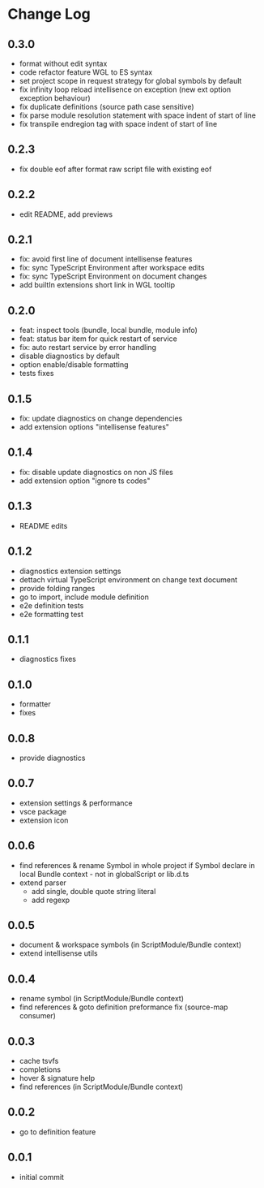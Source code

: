 # Change Log

## 0.3.0

- format without edit syntax
- code refactor feature WGL to ES syntax
- set project scope in request strategy for global symbols by default 
- fix infinity loop reload intellisence on exception (new ext option exception behaviour)
- fix duplicate definitions (source path case sensitive)
- fix parse module resolution statement with space indent of start of line
- fix transpile endregion tag with space indent of start of line

## 0.2.3

- fix double eof after format raw script file with existing eof

## 0.2.2

- edit README, add previews

## 0.2.1

- fix: avoid first line of document intellisense features
- fix: sync TypeScript Environment after workspace edits
- fix: sync TypeScript Environment on document changes
- add builtIn extensions short link in WGL tooltip

## 0.2.0

- feat: inspect tools (bundle, local bundle, module info)
- feat: status bar item for quick restart of service
- fix: auto restart service by error handling
- disable diagnostics by default
- option enable/disable formatting
- tests fixes

## 0.1.5

- fix: update diagnostics on change dependencies
- add extension options "intellisense features"

## 0.1.4

- fix: disable update diagnostics on non JS files
- add extension option "ignore ts codes"

## 0.1.3

- README edits

## 0.1.2

- diagnostics extension settings
- dettach virtual TypeScript environment on change text document
- provide folding ranges
- go to import, include module definition
- e2e definition tests
- e2e formatting test

## 0.1.1

- diagnostics fixes

## 0.1.0

- formatter
- fixes

## 0.0.8

- provide diagnostics

## 0.0.7

- extension settings & performance
- vsce package
- extension icon

## 0.0.6

- find references & rename Symbol in whole project if Symbol declare in local Bundle context - not in globalScript or lib.d.ts
- extend parser 
  - add single, double quote string literal
  - add regexp

## 0.0.5

- document & workspace symbols (in ScriptModule/Bundle context)
- extend intellisense utils

## 0.0.4

- rename symbol (in ScriptModule/Bundle context)
- find references & goto definition preformance fix (source-map consumer)

## 0.0.3

- cache tsvfs
- completions
- hover & signature help
- find references (in ScriptModule/Bundle context)

## 0.0.2

- go to definition feature

## 0.0.1

- initial commit
